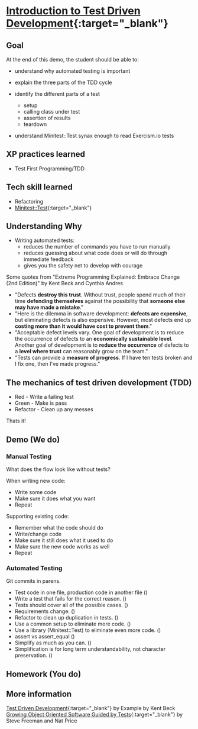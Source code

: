 # [Introduction to Test Driven Development](https://github.com/Galvanize-IT/testingDemo){:target="_blank"}

## Goal
At the end of this demo, the student should be able to:

* understand why automated testing is important
* explain the three parts of the TDD cycle
* identify the different parts of a test
    * setup
    * calling class under test
    * assertion of results
    * teardown

* understand Minitest::Test synax enough to read Exercism.io tests

## XP practices learned
* Test First Programming/TDD

## Tech skill learned
* Refactoring
* [Minitest::Test](https://github.com/seattlerb/minitest){:target="_blank"}

## Understanding Why
* Writing automated tests:
    * reduces the number of commands you have to run manually
    * reduces guessing about what code does or will do through immediate feedback
    * gives you the safety net to develop with courage

Some quotes from "Extreme Programming Explained: Embrace Change (2nd Edition)" by Kent Beck and Cynthia Andres

* "Defects **destroy this trust**. Without trust, people spend much of their time **defending themselves** against the possibility that **someone else may have made a mistake**."
* "Here is the dilemma in software development: **defects are expensive**, but eliminating defects is also expensive. However, most defects end up **costing more than it would have cost to prevent them**."
* "Acceptable defect levels vary. One goal of development is to reduce the occurrence of defects to an **economically sustainable level**. Another goal of development is to **reduce the occurrence** of defects to a **level where trust** can reasonably grow on the team."
* "Tests can provide a **measure of progress**. If I have ten tests broken and I fix one, then I've made progress."

## The mechanics of test driven development (TDD)
* Red - Write a failing test
* Green - Make is pass
* Refactor - Clean up any messes

Thats it!

## Demo (We do)

### Manual Testing
What does the flow look like without tests?

When writing new code:

* Write some code
* Make sure it does what you want
* Repeat

Supporting existing code:

* Remember what the code should do
* Write/change code
* Make sure it still does what it used to do
* Make sure the new code works as well
* Repeat

### Automated Testing
Git commits in parens.

* Test code in one file, production code in another file ()
* Write a test that fails for the correct reason. ()
* Tests should cover all of the possible cases. ()
* Requirements change. ()
* Refactor to clean up duplication in tests. ()
* Use a common setup to eliminate more code. ()
* Use a library (Minitest::Test) to eliminate even more code. ()
* assert vs assert_equal ()
* Simplify as much as you can. ()
* Simplification is for long term understandability, not character preservation. ()

## Homework (You do)


## More information
[Test Driven Development](http://www.amazon.com/Test-Driven-Development-By-Example/dp/0321146530){:target="_blank"} by Example by Kent Beck
[Growing Object Oriented Software Guided by Tests](http://www.amazon.com/Growing-Object-Oriented-Software-Guided-Tests/dp/0321503627){:target="_blank"} by Steve Freeman and Nat Price